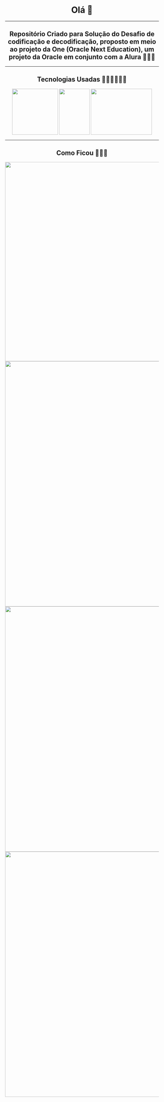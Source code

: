 <h1 align="center"> Olá 👋 </h1>
<hr>
<h2 align="center" >Repositório Criado para Solução do Desafio de codificação e decodificação, proposto em meio ao projeto 
da One (Oracle Next Education), um projeto da Oracle em conjunto com a Alura 🚀🚀🚀  </h2>
<hr>
<h2 align="center">Tecnologias Usadas 👨‍💻👨‍💻👨‍💻</h2>
<div align="center">
<img width="150px" height="150px" src="https://user-images.githubusercontent.com/102999344/209231587-1055c554-c310-4095-aed9-027cb220e202.png">
<img width="100px" height="150px" src="https://user-images.githubusercontent.com/102999344/209231623-c77d277d-bad6-4c75-9217-6e5e07e8f652.png">
<img width="200px" height="150px" src="https://user-images.githubusercontent.com/102999344/209231641-05ce7977-3c07-4234-86be-ed95c39a2bf9.png">
</div>
<hr>
<h2 align="center">Como Ficou 💯💯💯</h2>
<div align="center">
<img width="650px" height="auto" src="https://user-images.githubusercontent.com/102999344/209233295-0480349b-be3f-43e3-9062-0cb58f45982d.gif">
<img width="800px" height="auto" src="https://user-images.githubusercontent.com/102999344/209233811-1ea5cb60-6504-461d-a52d-93bc6c21c7ef.png">
<img width="800px" height="auto" src="https://user-images.githubusercontent.com/102999344/209234027-5ac3c339-326b-4343-9e83-449bce882dcd.png">
<img width="800px" height="auto" src="https://user-images.githubusercontent.com/102999344/209234059-3f0b52b6-558d-4955-82b2-32656d305724.png">



</div>



